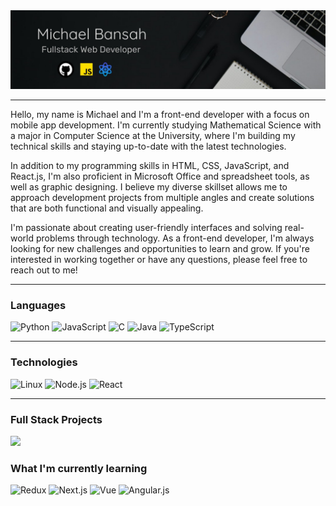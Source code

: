 <img src="./cover img.jpeg" alt="cover pic">
<hr>
Hello, my name is Michael and I'm a front-end developer with a focus on mobile app development. I'm currently studying Mathematical Science with a major in Computer Science at the University, where I'm building my technical skills and staying up-to-date with the latest technologies.

In addition to my programming skills in HTML, CSS, JavaScript, and React.js, I'm also proficient in Microsoft Office and spreadsheet tools, as well as graphic designing. I believe my diverse skillset allows me to approach development projects from multiple angles and create solutions that are both functional and visually appealing.

I'm passionate about creating user-friendly interfaces and solving real-world problems through technology. As a front-end developer, I'm always looking for new challenges and opportunities to learn and grow. If you're interested in working together or have any questions, please feel free to reach out to me!

<hr>

### Languages

![Python](https://img.shields.io/badge/-Python-000?&logo=Python)
![JavaScript](https://img.shields.io/badge/-JavaScript-000?&logo=JavaScript)
![C](https://img.shields.io/badge/-C-000?&logo=C)
![Java](https://img.shields.io/badge/-Java-000?&logo=Java&logoColor=007396)
![TypeScript](https://img.shields.io/badge/-TypeScript-000?&logo=TypeScript)

<hr>

### Technologies
![Linux](https://img.shields.io/badge/-Linux-000?&logo=Linux)
![Node.js](https://img.shields.io/badge/-Node.js-000?&logo=node.js)
![React](https://img.shields.io/badge/-React-000?&logo=React)

<hr>

### Full Stack Projects

[![](https://img.shields.io/badge/-🧬%20ContactZone--App-white)](https://contactzone-2ad8c.web.app/)
<!-- [![](https://img.shields.io/badge/-🦠%20)]()
[![](https://img.shields.io/badge/-📝%20)]()
[![](https://img.shields.io/badge/-🔬%20)]()
[![](https://img.shields.io/badge/-🛰%20)]()
[![](https://img.shields.io/badge/-🔊%20)]()
[![](https://img.shields.io/badge/-🗺%20)]() -->

### What I'm currently learning
![Redux](https://img.shields.io/badge/-Redux-000?&logo=Redux)
![Next.js](https://img.shields.io/badge/-Next.js-000?&logo=Next.js)
![Vue](https://img.shields.io/badge/-Vue.js-000?&logo=Vue.js)
![Angular.js](https://img.shields.io/badge/-Angular-000?&logo=Angular)


